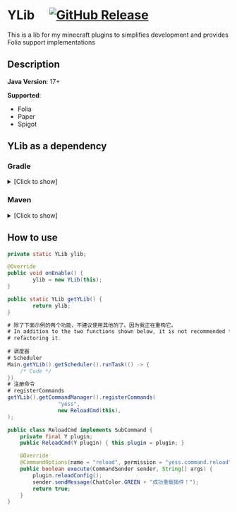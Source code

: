 # YLib &nbsp; &nbsp; [![GitHub Release](https://img.shields.io/github/release/yvmouX/YLib.svg?style=flat)]()

This is a lib for my minecraft plugins to simplifies development and provides Folia support implementations

## Description

**Java Version**: 17+

**Supported**:

- Folia
- Paper
- Spigot

## YLib as a dependency

### Gradle
<details>
  <summary>[Click to show]</summary>

```groovy
plugins {
    id("com.gradleup.shadow") version "9.0.0-rc3"
}

repositories {
    maven { url 'https://jitpack.io' }
}

dependencies {
    implementation("com.github.yvmouX:YLib:VERSION")
}

shadowJar {
    relocate("com.github.yvmouX.ylib", "YOUR_PACKAGE.lib.ylib")
}
```
</details>

### Maven
<details>
  <summary>[Click to show]</summary>

```xml
<repository>
    <id>jitpack.io</id>
    <url>https://jitpack.io</url>
</repository>

<dependencies>
    <dependency>
        <groupId>com.github.yvmouX</groupId>
        <artifactId>YLib</artifactId>
        <version>VERSION</version>
        <scope>compile</scope>
    </dependency>
</dependencies>

<build>
    <plugins>
        <plugin>
            <groupId>org.apache.maven.plugins</groupId>
            <artifactId>maven-shade-plugin</artifactId>
            <version>3.6.0</version>
            <executions>
                <execution>
                    <phase>package</phase>
                    <goals>
                        <goal>shade</goal>
                    </goals>
                </execution>
            </executions>
            <configuration>
                <relocations>
                    <relocation>
                        <pattern>com.github.yvmouX.yliib</pattern>
                        <!-- !! Don't forget to replace -->
                        <shadedPattern>YOUR_PACKAGE.lib.folialib</shadedPattern>
                    </relocation>
                </relocations>
            </configuration>
        </plugin>
    </plugins>
</build>
```
</details>


## How to use

```java
private static YLib ylib;

@Override
public void onEnable() {
        ylib = new YLib(this);
}

public static YLib getYLib() {
        return ylib;
}
```

```java
# 除了下面示例的两个功能，不建议使用其他的了。因为我正在重构它。
# In addition to the two functions shown below, it is not recommended to use others. Because I am 
# refactoring it.
    
# 调度器
# Scheduler
Main.getYLib().getScheduler().runTask(() -> {
    /* Code */
})
# 注册命令
# registerCommands
getYLib().getCommandManager().registerCommands(
                "yess",
                new ReloadCmd(this),
);

public class ReloadCmd implements SubCommand {
    private final Y plugin;
    public ReloadCmd(Y plugin) { this.plugin = plugin; }

    @Override
    @CommandOptions(name = "reload", permission = "yess.command.reload", onlyPlayer = true, alias = {}, register = true, usage = "/yess reload")
    public boolean execute(CommandSender sender, String[] args) {
        plugin.reloadConfig();
        sender.sendMessage(ChatColor.GREEN + "成功重载插件！");
        return true;
    }
}
```